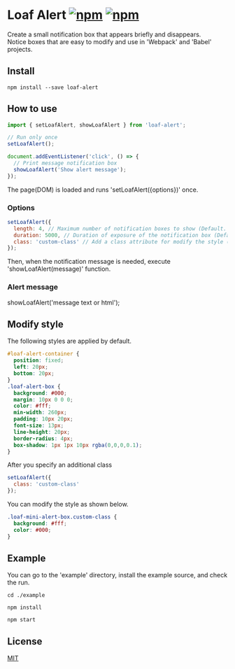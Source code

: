 # Loaf Alert [![npm](https://img.shields.io/npm/v/loaf-alert.svg)](https://www.npmjs.com/package/loaf-alert) [![npm](https://img.shields.io/npm/dm/loaf-alert.svg)](https://www.npmjs.com/package/loaf-alert)
Create a small notification box that appears briefly and disappears.  
Notice boxes that are easy to modify and use in 'Webpack' and 'Babel' projects.

## Install
```
npm install --save loaf-alert
```

## How to use
```js
import { setLoafAlert, showLoafAlert } from 'loaf-alert';

// Run only once
setLoafAlert();

document.addEventListener('click', () => {
  // Print message notification box
  showLoafAlert('Show alert message');
});
```
The page(DOM) is loaded and runs 'setLoafAlert({options})' once.  

### Options
```js
setLoafAlert({
  length: 4, // Maximum number of notification boxes to show (Default. 4)
  duration: 5000, // Duration of exposure of the notification box (Default. 5000 (5s))
  class: 'custom-class' // Add a class attribute for modify the style (Default. '')
});
```
Then, when the notification message is needed, execute 'showLoafAlert(message)' function.

### Alert message
showLoafAlert('message text or html');

## Modify style
The following styles are applied by default.
```css
#loaf-alert-container {
  position: fixed;
  left: 20px;
  bottom: 20px;
}
.loaf-alert-box {
  background: #000;
  margin: 10px 0 0 0;
  color: #fff;
  min-width: 260px;
  padding: 10px 20px;
  font-size: 13px;
  line-height: 20px;
  border-radius: 4px;
  box-shadow: 1px 1px 10px rgba(0,0,0,0.1);
}
```
After you specify an additional class
```js
setLoafAlert({
  class: 'custom-class'
});
```
You can modify the style as shown below.
```css
.loaf-mini-alert-box.custom-class {
  background: #fff;
  color: #000;
}
```

## Example
You can go to the 'example' directory, install the example source, and check the run.
```
cd ./example
```
```
npm install
```
```
npm start
```

## License
[MIT](https://github.com/loafjs/loaf-alert/blob/master/LICENSE)
